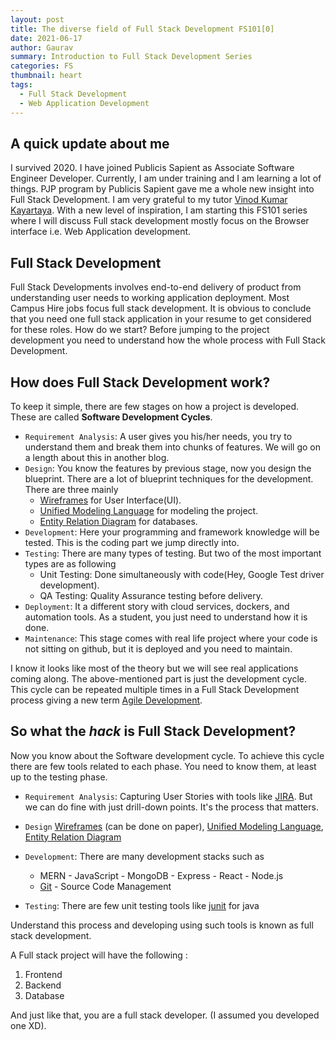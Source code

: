 ```yaml
---
layout: post
title: The diverse field of Full Stack Development FS101[0]
date: 2021-06-17
author: Gaurav
summary: Introduction to Full Stack Development Series
categories: FS
thumbnail: heart
tags:
  - Full Stack Development
  - Web Application Development
---
```


## A quick update about me

I survived 2020. I have joined Publicis Sapient as Associate Software Engineer Developer. Currently, I am under training and I am learning a lot of things. PJP program by Publicis Sapient gave me a whole new insight into Full Stack Development. I am very grateful to my tutor [Vinod Kumar Kayartaya][1]. With a new level of inspiration, I am starting this FS101 series where I will discuss Full stack development mostly focus on the Browser interface i.e. Web Application development.

## Full Stack Development

Full Stack Developments involves end-to-end delivery of product from understanding user needs to working application deployment. Most Campus Hire jobs focus full stack development. It is obvious to conclude that you need one full stack application in your resume to get considered for these roles. How do we start? Before jumping to the project development you need to understand how the whole process with Full Stack Development.

## How does Full Stack Development work?

To keep it simple, there are few stages on how a project is developed. These are called **Software Development Cycles**.

- `Requirement Analysis`: A user gives you his/her needs, you try to understand them and break them into chunks of features. We will go on a length about this in another blog.
- `Design`: You know the features by previous stage, now you design the blueprint. There are a lot of blueprint techniques for the development. There are three mainly
  - [Wireframes][2] for User Interface(UI).
  - [Unified Modeling Language][3] for modeling the project.
  - [Entity Relation Diagram][4] for databases.
- `Development`: Here your programming and framework knowledge will be tested. This is the coding part we jump directly into.
- `Testing`: There are many types of testing. But two of the most important types are as following
  - Unit Testing: Done simultaneously with code(Hey, Google Test driver development).
  - QA Testing: Quality Assurance testing before delivery.
- `Deployment`: It a different story with cloud services, dockers, and automation tools. As a student, you just need to understand how it is done.
- `Maintenance`: This stage comes with real life project where your code is not sitting on github, but it is deployed and you need to maintain.

I know it looks like most of the theory but we will see real applications coming along. The above-mentioned part is just the development cycle. This cycle can be repeated multiple times in a Full Stack Development process giving a new term [Agile Development][6].

## So what the _hack_ is Full Stack Development?

Now you know about the Software development cycle. To achieve this cycle there are few tools related to each phase. You need to know them, at least up to the testing phase.

- `Requirement Analysis`: Capturing User Stories with tools like [JIRA][6]. But we can do fine with just drill-down points. It's the process that matters.
- `Design` [Wireframes][2] (can be done on paper), [Unified Modeling Language][3], [Entity Relation Diagram][4]
- `Development`: There are many development stacks such as

  - MERN - JavaScript - MongoDB - Express - React - Node.js
  - [Git][7] - Source Code Management

- `Testing`: There are few unit testing tools like [junit][8] for java

Understand this process and developing using such tools is known as full stack development.

A Full stack project will have the following :

1. Frontend
2. Backend
3. Database

And just like that, you are a full stack developer. (I assumed you developed one XD).

[1]: https://vinod.co/
[2]: https://balsamiq.com/learn/articles/what-are-wireframes/
[3]: https://tallyfy.com/uml-diagram/
[4]: https://beginnersbook.com/2015/04/e-r-model-in-dbms/
[5]: https://agilemanifesto.org/
[6]: https://www.atlassian.com/software/jira
[7]: https://git-scm.com/
[8]: https://www.tutorialspoint.com/junit/index.htm

